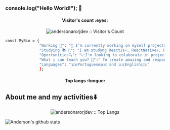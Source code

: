 ### console.log("Hello World!"); 👋

<!--
**andersonarorjdev/andersonarorjdev** is a ✨ _special_ ✨ repository because its `README.md` (this file) appears on your GitHub profile.

Here are some ideas to get you started:

- 🔭 I’m currently working on ...
- 🌱 I’m currently learning ...
- 👯 I’m looking to collaborate on ...
- 🤔 I’m looking for help with ...
- 💬 Ask me about ...
- 📫 How to reach me: ...
- 😄 Pronouns: ...
- ⚡ Fun fact: ...
-->

<h4 align="center">Visitor's count :eyes:</h4>
<p align="center"><img src="https://profile-counter.glitch.me/{andersonarorjdev}/count.svg" alt="andersonarorjdev :: Visitor's Count" /></p>

```bash
const MyBio = {
               "Working 🌟": "🔭 I’m currently working on myself projects and learning amazing technologies💻!",
               "Studying 📚 📖": "I am studyng ReactJs⚛, ReactNative⚛, Prototyping and UI/UX Desing⚛📱💻",
               "Oportunities🔍": "📈I'm looking to colaborate in projects that will give value to the comunity and the world 🌎",
               "What i can teach you? 🤔":" To create amazing and responsives interfaces🤩(🤫I'm not a teacher, but i love teach peoples!🤗)",
               "Languages": "🇧🇷Portuguese🇧🇷 and 🇺🇸English🇺🇸"
               };
```

<h4 align="center">Top langs :tongue:</h4>

<h2 color="purple">About me and my activities⬇️</h2>

<p align="center"><img src="https://github-readme-stats.vercel.app/api/top-langs/?username=andersonarorjdev&langs_count=10&theme=dracula&layout=compact" alt="andersonarorjdev :: Top Langs" /></p>


![Anderson's github stats](https://github-readme-stats.vercel.app/api?username=andersonarorjdev&show_icons=true&title_color=8257e6&icon_color=617afc&text_color=FFFFFF&bg_color=251d37)
